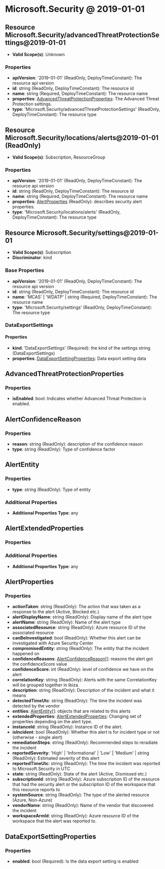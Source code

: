 # Microsoft.Security @ 2019-01-01

## Resource Microsoft.Security/advancedThreatProtectionSettings@2019-01-01
* **Valid Scope(s)**: Unknown
### Properties
* **apiVersion**: '2019-01-01' (ReadOnly, DeployTimeConstant): The resource api version
* **id**: string (ReadOnly, DeployTimeConstant): The resource id
* **name**: string (Required, DeployTimeConstant): The resource name
* **properties**: [AdvancedThreatProtectionProperties](#advancedthreatprotectionproperties): The Advanced Threat Protection settings.
* **type**: 'Microsoft.Security/advancedThreatProtectionSettings' (ReadOnly, DeployTimeConstant): The resource type

## Resource Microsoft.Security/locations/alerts@2019-01-01 (ReadOnly)
* **Valid Scope(s)**: Subscription, ResourceGroup
### Properties
* **apiVersion**: '2019-01-01' (ReadOnly, DeployTimeConstant): The resource api version
* **id**: string (ReadOnly, DeployTimeConstant): The resource id
* **name**: string (Required, DeployTimeConstant): The resource name
* **properties**: [AlertProperties](#alertproperties) (ReadOnly): describes security alert properties.
* **type**: 'Microsoft.Security/locations/alerts' (ReadOnly, DeployTimeConstant): The resource type

## Resource Microsoft.Security/settings@2019-01-01
* **Valid Scope(s)**: Subscription
* **Discriminator**: kind

### Base Properties
* **apiVersion**: '2019-01-01' (ReadOnly, DeployTimeConstant): The resource api version
* **id**: string (ReadOnly, DeployTimeConstant): The resource id
* **name**: 'MCAS' | 'WDATP' | string (Required, DeployTimeConstant): The resource name
* **type**: 'Microsoft.Security/settings' (ReadOnly, DeployTimeConstant): The resource type
### DataExportSettings
#### Properties
* **kind**: 'DataExportSettings' (Required): the kind of the settings string (DataExportSettings)
* **properties**: [DataExportSettingProperties](#dataexportsettingproperties): Data export setting data


## AdvancedThreatProtectionProperties
### Properties
* **isEnabled**: bool: Indicates whether Advanced Threat Protection is enabled.

## AlertConfidenceReason
### Properties
* **reason**: string (ReadOnly): description of the confidence reason
* **type**: string (ReadOnly): Type of confidence factor

## AlertEntity
### Properties
* **type**: string (ReadOnly): Type of entity
### Additional Properties
* **Additional Properties Type**: any

## AlertExtendedProperties
### Properties
### Additional Properties
* **Additional Properties Type**: any

## AlertProperties
### Properties
* **actionTaken**: string (ReadOnly): The action that was taken as a response to the alert (Active, Blocked etc.)
* **alertDisplayName**: string (ReadOnly): Display name of the alert type
* **alertName**: string (ReadOnly): Name of the alert type
* **associatedResource**: string (ReadOnly): Azure resource ID of the associated resource
* **canBeInvestigated**: bool (ReadOnly): Whether this alert can be investigated with Azure Security Center
* **compromisedEntity**: string (ReadOnly): The entity that the incident happened on
* **confidenceReasons**: [AlertConfidenceReason](#alertconfidencereason)[]: reasons the alert got the confidenceScore value
* **confidenceScore**: int (ReadOnly): level of confidence we have on the alert
* **correlationKey**: string (ReadOnly): Alerts with the same CorrelationKey will be grouped together in Ibiza.
* **description**: string (ReadOnly): Description of the incident and what it means
* **detectedTimeUtc**: string (ReadOnly): The time the incident was detected by the vendor
* **entities**: [AlertEntity](#alertentity)[]: objects that are related to this alerts
* **extendedProperties**: [AlertExtendedProperties](#alertextendedproperties): Changing set of properties depending on the alert type.
* **instanceId**: string (ReadOnly): Instance ID of the alert.
* **isIncident**: bool (ReadOnly): Whether this alert is for incident type or not (otherwise - single alert)
* **remediationSteps**: string (ReadOnly): Recommended steps to reradiate the incident
* **reportedSeverity**: 'High' | 'Informational' | 'Low' | 'Medium' | string (ReadOnly): Estimated severity of this alert
* **reportedTimeUtc**: string (ReadOnly): The time the incident was reported to Microsoft.Security in UTC
* **state**: string (ReadOnly): State of the alert (Active, Dismissed etc.)
* **subscriptionId**: string (ReadOnly): Azure subscription ID of the resource that had the security alert or the subscription ID of the workspace that this resource reports to
* **systemSource**: string (ReadOnly): The type of the alerted resource (Azure, Non-Azure)
* **vendorName**: string (ReadOnly): Name of the vendor that discovered the incident
* **workspaceArmId**: string (ReadOnly): Azure resource ID of the workspace that the alert was reported to.

## DataExportSettingProperties
### Properties
* **enabled**: bool (Required): Is the data export setting is enabled

